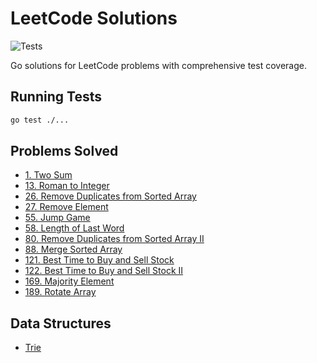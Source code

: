 # LeetCode Solutions

![Tests](https://github.com/USERNAME/REPO_NAME/workflows/Tests/badge.svg)

Go solutions for LeetCode problems with comprehensive test coverage.

## Running Tests

```bash
go test ./...
```

## Problems Solved

- [1. Two Sum](problems/1-two-sum.go)
- [13. Roman to Integer](problems/13-roman-to-integer.go)
- [26. Remove Duplicates from Sorted Array](problems/26-remove-duplicates.go)
- [27. Remove Element](problems/27-remove-element.go)
- [55. Jump Game](problems/55-jump-game.go)
- [58. Length of Last Word](problems/58-length-of-last-word.go)
- [80. Remove Duplicates from Sorted Array II](problems/80-remove-duplicates-2.go)
- [88. Merge Sorted Array](problems/88-merge-sorted-array.go)
- [121. Best Time to Buy and Sell Stock](problems/121-stock-prices.go)
- [122. Best Time to Buy and Sell Stock II](problems/122-stock-prices.go)
- [169. Majority Element](problems/169-majority-element.go)
- [189. Rotate Array](problems/189-rotate-array.go)

## Data Structures

- [Trie](data_structures/trie.go)